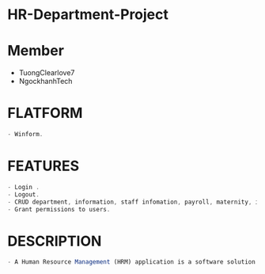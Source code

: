 # HR-Department-Project

# Member 

- TuongClearlove7
- NgockhanhTech


# FLATFORM

```js
- Winform.
```


# FEATURES

```javascript
- Login .
- Logout.
- CRUD department, information, staff infomation, payroll, maternity, insurance.
- Grant permissions to users.
```

# DESCRIPTION

```js
- A Human Resource Management (HRM) application is a software solution designed to streamline and automate various HR processes within an organization. It manages employee information, recruitment, time and attendance tracking, payroll, performance evaluations, training and development, and benefits administration. By providing features like automated workflows, real-time analytics, and self-service portals for employees, HRM applications enhance efficiency, accuracy, and compliance with labor laws. They also support better decision-making by offering insightful reports and data analysis, ultimately contributing to a more organized and productive workplace.
```